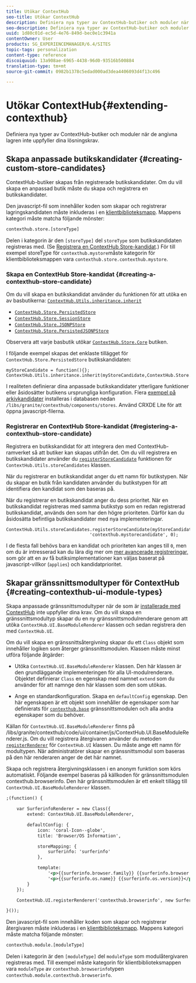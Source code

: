 ```yaml
---
title: Utökar ContextHub
seo-title: Utökar ContextHub
description: Definiera nya typer av ContextHub-butiker och moduler när de angivna lagren inte uppfyller dina lösningskrav
seo-description: Definiera nya typer av ContextHub-butiker och moduler när de angivna lagren inte uppfyller dina lösningskrav
uuid: 1d80c01d-ec5d-4e76-849d-bec0e1c3941a
contentOwner: User
products: SG_EXPERIENCEMANAGER/6.4/SITES
topic-tags: personalization
content-type: reference
discoiquuid: 13a908ae-6965-4438-96d0-93516b500884
translation-type: tm+mt
source-git-commit: 0982b1378c5edad000ad3dea4406093d4f13c496

---
```



# Utökar ContextHub{#extending-contexthub}

Definiera nya typer av ContextHub-butiker och moduler när de angivna lagren inte uppfyller dina lösningskrav.

## Skapa anpassade butikskandidater {#creating-custom-store-candidates}

ContextHub-butiker skapas från registrerade butikskandidater. Om du vill skapa en anpassad butik måste du skapa och registrera en butikskandidater.

Den javascript-fil som innehåller koden som skapar och registrerar lagringskandidaten måste inkluderas i en [klientbiblioteksmapp](/help/sites-developing/clientlibs.md#creating-client-library-folders). Mappens kategori måste matcha följande mönster:

```xml
contexthub.store.[storeType]
```

Delen i kategorin är den `[storeType]` del `storeType` som butikskandidaten registreras med. (Se [Registrera en ContextHub Store-kandidat](/help/sites-developing/ch-extend.md#registering-a-contexthub-store-candidate).) För till exempel storeType för `contexthub.mystore`måste kategorin för klientbiblioteksmappen vara `contexthub.store.contexthub.mystore`.

### Skapa en ContextHub Store-kandidat {#creating-a-contexthub-store-candidate}

Om du vill skapa en butikskandidat använder du funktionen för att utöka en av basbutikerna: [`ContextHub.Utils.inheritance.inherit`](/help/sites-developing/contexthub-api.md#inherit-child-parent)

* [`ContextHub.Store.PersistedStore`](/help/sites-developing/contexthub-api.md#contexthub-store-persistedstore)
* [`ContextHub.Store.SessionStore`](/help/sites-developing/contexthub-api.md#contexthub-store-sessionstore)
* [`ContextHub.Store.JSONPStore`](/help/sites-developing/contexthub-api.md#contexthub-store-jsonpstore)
* [`ContextHub.Store.PersistedJSONPStore`](/help/sites-developing/contexthub-api.md#contexthub-store-persistedjsonpstore)

Observera att varje basbutik utökar [`ContextHub.Store.Core`](/help/sites-developing/contexthub-api.md#contexthub-store-core) butiken.

I följande exempel skapas det enklaste tillägget för `ContextHub.Store.PersistedStore` butikskandidaten:

```
myStoreCandidate = function(){};
ContextHub.Utils.inheritance.inherit(myStoreCandidate,ContextHub.Store.PersistedStore);
```

I realiteten definierar dina anpassade butikskandidater ytterligare funktioner eller åsidosätter butikens ursprungliga konfiguration. Flera [exempel på arkivkandidater](/help/sites-developing/ch-samplestores.md) installeras i databasen nedan `/libs/granite/contexthub/components/stores`. Använd CRXDE Lite för att öppna javascript-filerna.

### Registrerar en ContextHub Store-kandidat {#registering-a-contexthub-store-candidate}

Registrera en butikskandidat för att integrera den med ContextHub-ramverket så att butiker kan skapas utifrån det. Om du vill registrera en butikskandidater använder du [`registerStoreCandidate`](/help/sites-developing/contexthub-api.md#registerstorecandidate-store-storetype-priority-applies) funktionen för `ContextHub.Utils.storeCandidates` klassen.

När du registrerar en butikskandidat anger du ett namn för butikstypen. När du skapar en butik från kandidaten använder du butikstypen för att identifiera den kandidat som den baseras på.

När du registrerar en butikskandidat anger du dess prioritet. När en butikskandidat registreras med samma butikstyp som en redan registrerad butikskandidat, används den som har den högre prioriteten. Därför kan du åsidosätta befintliga butikskandidater med nya implementeringar.

```
ContextHub.Utils.storeCandidates.registerStoreCandidate(myStoreCandidate,
                                'contexthub.mystorecandidate', 0);
```

I de flesta fall behövs bara en kandidat och prioriteten kan anges till `0`, men om du är intresserad kan du lära dig mer om [mer avancerade registreringar,](/help/sites-developing/contexthub-api.md#registerstorecandidate-store-storetype-priority-applies) som gör att en av få butiksimplementationer kan väljas baserat på javascript-villkor (`applies`) och kandidatprioritet.

## Skapar gränssnittsmodultyper för ContextHub {#creating-contexthub-ui-module-types}

Skapa anpassade gränssnittsmodultyper när de som är [installerade med ContextHub](/help/sites-developing/ch-samplemodules.md) inte uppfyller dina krav. Om du vill skapa en gränssnittsmodultyp skapar du en ny gränssnittsmodulrenderare genom att utöka `ContextHub.UI.BaseModuleRenderer` klassen och sedan registrera den med `ContextHub.UI`.

Om du vill skapa en gränssnittsåtergivning skapar du ett `Class` objekt som innehåller logiken som återger gränssnittsmodulen. Klassen måste minst utföra följande åtgärder:

* Utöka `ContextHub.UI.BaseModuleRenderer` klassen. Den här klassen är den grundläggande implementeringen för alla UI-modulrenderare. Objektet definierar `Class` en egenskap med namnet `extend` som du använder för att namnge den här klassen som den som utökas.

* Ange en standardkonfiguration. Skapa en `defaultConfig` egenskap. Den här egenskapen är ett objekt som innehåller de egenskaper som har definierats för [`contexthub.base`](/help/sites-developing/ch-samplemodules.md#contexthub-base-ui-module-type) gränssnittsmodulen och alla andra egenskaper som du behöver.

Källan för `ContextHub.UI.BaseModuleRenderer` finns på /libs/granite/contexthub/code/ui/container/js/ContextHub.UI.BaseModuleRenderer.js.  Om du vill registrera återgivaren använder du metoden [`registerRenderer`](/help/sites-developing/contexthub-api.md#registerrenderer-moduletype-renderer-dontrender) för `ContextHub.UI` klassen. Du måste ange ett namn för modultypen. När administratörer skapar en gränssnittsmodul som baseras på den här renderaren anger de det här namnet.

Skapa och registrera återgivningsklassen i en anonym funktion som körs automatiskt. Följande exempel baseras på källkoden för gränssnittsmodulen contexthub.browserinfo. Den här gränssnittsmodulen är ett enkelt tillägg till `ContextHub.UI.BaseModuleRenderer` klassen.

```xml
;(function() {

    var SurferinfoRenderer = new Class({
        extend: ContextHub.UI.BaseModuleRenderer,

        defaultConfig: {
            icon: 'coral-Icon--globe',
            title: 'Browser/OS Information',

            storeMapping: {
                surferinfo: 'surferinfo'
            },

            template:
                '<p>{{surferinfo.browser.family}} {{surferinfo.browser.version}}</p>' +
                '<p>{{surferinfo.os.name}} {{surferinfo.os.version}}</p>'
        }
    });

    ContextHub.UI.registerRenderer('contexthub.browserinfo', new SurferinfoRenderer());

}());
```

Den javascript-fil som innehåller koden som skapar och registrerar återgivaren måste inkluderas i en [klientbiblioteksmapp](/help/sites-developing/clientlibs.md#creating-client-library-folders). Mappens kategori måste matcha följande mönster:

```xml
contexthub.module.[moduleType]
```

Delen i kategorin är den `[moduleType]` del `moduleType` som modulåtergivaren registreras med. Till exempel måste kategorin för klientbiblioteksmappen vara `moduleType` av `contexthub.browserinfo`typen `contexthub.module.contexthub.browserinfo`.
